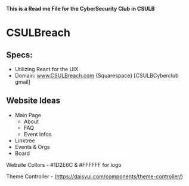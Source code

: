 **This is a Read me File for the CyberSecurity Club in CSULB**
# CSULBreach
## Specs:

- Utilizing React for the UIX
- Domain: www.CSULBreach.com {Squarespace} [CSULBCyberclub gmail]

## Website Ideas

- Main Page
  - About 
  - FAQ
  - Event Infos
- Linktree
- Events & Orgs
- Board

Website Collors - #1D2E6C & #FFFFFF for logo

Theme Controller - (https://daisyui.com/components/theme-controller/)